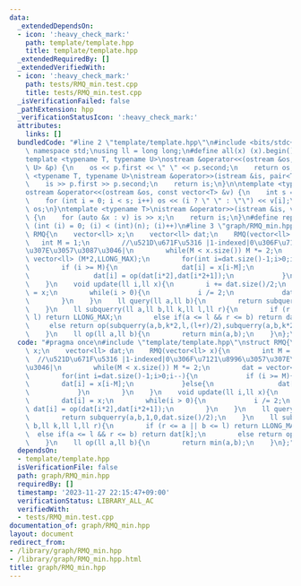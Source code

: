 ```yaml
---
data:
  _extendedDependsOn:
  - icon: ':heavy_check_mark:'
    path: template/template.hpp
    title: template/template.hpp
  _extendedRequiredBy: []
  _extendedVerifiedWith:
  - icon: ':heavy_check_mark:'
    path: tests/RMQ_min.test.cpp
    title: tests/RMQ_min.test.cpp
  _isVerificationFailed: false
  _pathExtension: hpp
  _verificationStatusIcon: ':heavy_check_mark:'
  attributes:
    links: []
  bundledCode: "#line 2 \"template/template.hpp\"\n#include <bits/stdc++.h>\nusing\
    \ namespace std;\nusing ll = long long;\n#define all(x) (x).begin(), (x).end()\n\
    template <typename T, typename U>\nostream &operator<<(ostream &os, const pair<T,\
    \ U> &p) {\n    os << p.first << \" \" << p.second;\n    return os;\n}\ntemplate\
    \ <typename T, typename U>\nistream &operator>>(istream &is, pair<T, U> &p) {\n\
    \    is >> p.first >> p.second;\n    return is;\n}\n\ntemplate <typename T>\n\
    ostream &operator<<(ostream &os, const vector<T> &v) {\n    int s = (int)v.size();\n\
    \    for (int i = 0; i < s; i++) os << (i ? \" \" : \"\") << v[i];\n    return\
    \ os;\n}\ntemplate <typename T>\nistream &operator>>(istream &is, vector<T> &v)\
    \ {\n    for (auto &x : v) is >> x;\n    return is;\n}\n#define rep(i, n) for\
    \ (int (i) = 0; (i) < (int)(n); (i)++)\n#line 3 \"graph/RMQ_min.hpp\"\nstruct\
    \ RMQ{\n    vector<ll> x;\n    vector<ll> dat;\n    RMQ(vector<ll> x){\n     \
    \   int M = 1;\n        //\u521D\u671F\u5316 |1-indexed|0\u306F\u7121\u8996\u3057\
    \u307E\u3057\u3087\u3046|\n        while(M < x.size()) M *= 2;\n        dat =\
    \ vector<ll> (M*2,LLONG_MAX);\n        for(int i=dat.size()-1;i>0;i--){\n    \
    \        if (i >= M){\n                dat[i] = x[i-M];\n            }else{\n\
    \                dat[i] = op(dat[i*2],dat[i*2+1]);\n            }\n        }\n\
    \    }\n    void update(ll i,ll x){\n        i += dat.size()/2;\n        dat[i]\
    \ = x;\n        while(i > 0){\n            i /= 2;\n            dat[i] = op(dat[i*2],dat[i*2+1]);\n\
    \        }\n    }\n    ll query(ll a,ll b){\n        return subquerry(a,b,1,0,dat.size()/2);\n\
    \    }\n    ll subquerry(ll a,ll b,ll k,ll l,ll r){\n        if (r <= a || b <=\
    \ l) return LLONG_MAX;\n        else if(a <= l && r <= b) return dat[k];\n   \
    \     else return op(subquerry(a,b,k*2,l,(l+r)/2),subquerry(a,b,k*2+1,(l+r)/2,r));\n\
    \    }\n    ll op(ll a,ll b){\n        return min(a,b);\n    }\n};\n"
  code: "#pragma once\n#include \"template/template.hpp\"\nstruct RMQ{\n    vector<ll>\
    \ x;\n    vector<ll> dat;\n    RMQ(vector<ll> x){\n        int M = 1;\n      \
    \  //\u521D\u671F\u5316 |1-indexed|0\u306F\u7121\u8996\u3057\u307E\u3057\u3087\
    \u3046|\n        while(M < x.size()) M *= 2;\n        dat = vector<ll> (M*2,LLONG_MAX);\n\
    \        for(int i=dat.size()-1;i>0;i--){\n            if (i >= M){\n        \
    \        dat[i] = x[i-M];\n            }else{\n                dat[i] = op(dat[i*2],dat[i*2+1]);\n\
    \            }\n        }\n    }\n    void update(ll i,ll x){\n        i += dat.size()/2;\n\
    \        dat[i] = x;\n        while(i > 0){\n            i /= 2;\n           \
    \ dat[i] = op(dat[i*2],dat[i*2+1]);\n        }\n    }\n    ll query(ll a,ll b){\n\
    \        return subquerry(a,b,1,0,dat.size()/2);\n    }\n    ll subquerry(ll a,ll\
    \ b,ll k,ll l,ll r){\n        if (r <= a || b <= l) return LLONG_MAX;\n      \
    \  else if(a <= l && r <= b) return dat[k];\n        else return op(subquerry(a,b,k*2,l,(l+r)/2),subquerry(a,b,k*2+1,(l+r)/2,r));\n\
    \    }\n    ll op(ll a,ll b){\n        return min(a,b);\n    }\n};"
  dependsOn:
  - template/template.hpp
  isVerificationFile: false
  path: graph/RMQ_min.hpp
  requiredBy: []
  timestamp: '2023-11-27 22:15:47+09:00'
  verificationStatus: LIBRARY_ALL_AC
  verifiedWith:
  - tests/RMQ_min.test.cpp
documentation_of: graph/RMQ_min.hpp
layout: document
redirect_from:
- /library/graph/RMQ_min.hpp
- /library/graph/RMQ_min.hpp.html
title: graph/RMQ_min.hpp
---
```

